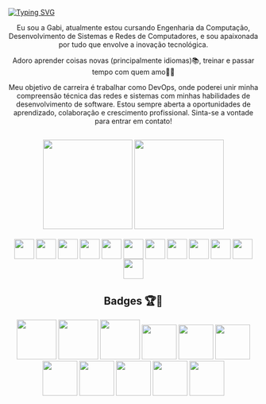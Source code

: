 
[![Typing SVG](https://readme-typing-svg.demolab.com?font=Fira+Code&duration=2500&pause=1000&color=91b6f2&center=true&vCenter=true&random=false&width=1000&lines=hey!;welcome+to+my+page+%E2%99%A1)](https://git.io/typing-svg)

<div align="center">
Eu sou a Gabi, atualmente estou cursando Engenharia da Computação, Desenvolvimento de Sistemas e Redes de Computadores, e sou apaixonada por tudo que envolve a inovação tecnológica.

Adoro aprender coisas novas (principalmente idiomas)📚, treinar e passar tempo com quem amo🏡💕

Meu objetivo de carreira é trabalhar como DevOps, onde poderei unir minha compreensão técnica das redes e sistemas com minhas habilidades de desenvolvimento de software. Estou sempre aberta a oportunidades de aprendizado, colaboração e crescimento profissional. Sinta-se a vontade para entrar em contato!
<div>
  
##

<div align="center">
<img height="180em" src="https://github-readme-stats.vercel.app/api?username=gabrielarosa1309&show_icons=true&theme=transparent&icon_color=ab91f2&title_color=91b6f2&text_color=A9A9A9&border_color=A9A9A9">
<img height="180em" src="https://github-readme-stats.vercel.app/api/top-langs/?username=gabrielarosa1309&layout=compact&theme=transparent&icon_color=ab91f2&title_color=91b6f2&text_color=A9A9A9&border_color=A9A9A9">
</div>

<div align="center" style="display: inline_block"><br>
<img align="center" height="40" width="40"src="https://cdn.jsdelivr.net/gh/devicons/devicon/icons/flutter/flutter-original.svg" />
<img align="center" height="40" width="40"src="https://cdn.jsdelivr.net/gh/devicons/devicon/icons/linux/linux-original.svg" />
<img align="center" height="40" width="40" src="https://cdn.jsdelivr.net/gh/devicons/devicon/icons/react/react-original.svg" />
<img align="center" height="40" width="40" src="https://cdn.jsdelivr.net/gh/devicons/devicon/icons/javascript/javascript-plain.svg">
<img align="center" height="40" width="40" src="https://cdn.jsdelivr.net/gh/devicons/devicon/icons/mysql/mysql-original-wordmark.svg">
<img align="center" height="40" width="40" src="https://cdn.jsdelivr.net/gh/devicons/devicon/icons/java/java-original-wordmark.svg">
<img align="center" height="40" width="40" src="https://cdn.jsdelivr.net/gh/devicons/devicon/icons/microsoftsqlserver/microsoftsqlserver-plain.svg">
<img align="center" height="40" width="40" src="https://cdn.jsdelivr.net/gh/devicons/devicon/icons/git/git-original.svg">
<img align="center" height="40" width="40" src="https://cdn.jsdelivr.net/gh/devicons/devicon/icons/csharp/csharp-original.svg">
<img align="center" height="40" width="40" src="https://cdn.jsdelivr.net/gh/devicons/devicon/icons/css3/css3-original.svg">
<img align="center" height="40" width="40" src="https://cdn.jsdelivr.net/gh/devicons/devicon/icons/html5/html5-original.svg">
<img align="center" height="40" width="40" src="https://cdn.jsdelivr.net/gh/devicons/devicon/icons/figma/figma-original.svg">
</div>

<div align="center" style="display: inline_block">
<h2>Badges 🏆🚀</h2>
<img width="80" height="80"  src="https://images.credly.com/size/340x340/images/fa80f3f2-0383-4d44-8c14-099e2eb3be36/image.png"/>
<img width="80" height="80"  src="https://images.credly.com/size/340x340/images/119182cf-ca68-495a-a415-bff62dfdcc7e/image.png"/>
<img width="80" height="80"  src="https://images.credly.com/size/340x340/images/73e4a58b-a8ef-41a3-a7db-9183dd269882/image.png"/>
<img width="70" height="70"  src="https://images.credly.com/size/220x220/images/0c6d9839-f468-4adc-987d-5cfae4a9ee67/image.png"/>
<img width="70" height="70"  src="https://images.credly.com/size/680x680/images/be8fcaeb-c769-4858-b567-ffaaa73ce8cf/image.png"/>
<img width="70" height="70"  src="https://images.credly.com/size/220x220/images/4136ced8-75d5-4afb-8677-40b6236e2672/azure-ai-fundamentals-600x600.png"/>
<img width="70" height="70"  src="https://images.credly.com/size/220x220/images/70eb1e3f-d4de-4377-a062-b20fb29594ea/azure-data-fundamentals-600x600.png"/>
<img width="70" height="70"  src="https://images.credly.com/size/680x680/images/fc1352af-87fa-4947-ba54-398a0e63322e/security-compliance-and-identity-fundamentals-600x600.png"/>
<img width="70" height="70"  src="https://images.credly.com/size/680x680/images/2a6251f2-737b-4bf6-9190-d77570cc76fc/CERT-Fundamentals-Power-Platform.png"/>
<img width="70" height="70"  src="https://images.credly.com/size/680x680/images/70d71df5-f3dc-4380-9b9d-f22513a70417/CCNAITN__1_.png"/>
<img width="70" height="70"  src="https://images.credly.com/size/680x680/images/f4ccdba9-dd65-4349-baad-8f05df116443/CCNASRWE__1_.png"/> 
</div>

##
